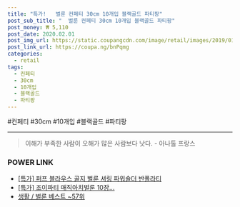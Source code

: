 ```yaml
--- 
title: "특가!   벌룬 컨페티 30cm 10개입 블랙골드 파티팡" 
post_sub_title: "  벌룬 컨페티 30cm 10개입 블랙골드 파티팡" 
post_money: ₩ 5,110 
post_date: 2020.02.01 
post_img_url: https://static.coupangcdn.com/image/retail/images/2019/01/03/17/7/6a5218f3-c205-4ae5-8629-640ed1829d79.jpg 
post_link_url: https://coupa.ng/bnPqmg 
categories: 
  - retail 
tags: 
  - 컨페티 
  - 30cm 
  - 10개입 
  - 블랙골드 
  - 파티팡 
--- 
```

  #컨페티 #30cm #10개입 #블랙골드 #파티팡 
<hr> 

> 이해가 부족한 사람이 오해가 많은 사람보다 낫다. - 아나톨 프랑스 


### POWER LINK

* <a href="https://blog.naver.com/sakai111/221790822224" target="_blank">[특가] 퍼프 블라우스 골지 벌룬 셔링 파워숄더 반폴라티</a>
* <a href="https://blog.naver.com/an0733/221792702338" target="_blank">[특가] 조이파티 매직아치벌룬 10장...</a>
* <a href="https://blog.naver.com/santokki14/221792102219" target="_blank">생활 / 벌룬 베스트 ~57위</a>
